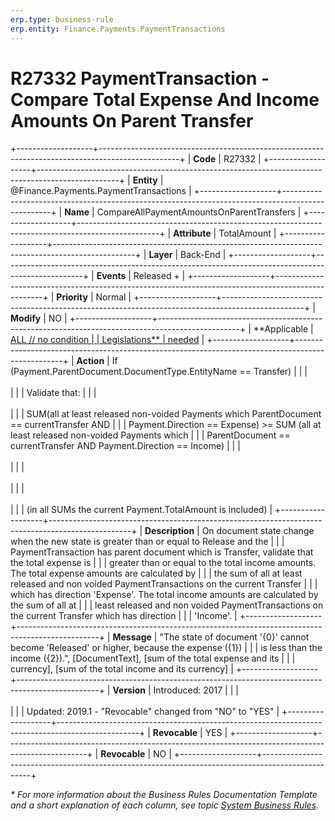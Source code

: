 ```yaml
---
erp.type: business-rule
erp.entity: Finance.Payments.PaymentTransactions
---
```


# R27332 PaymentTransaction - Compare Total Expense And Income Amounts On Parent Transfer
+-------------------+--------------------------------------------------------------------------------------------------+
| **Code**          | R27332                                                                                           |
+-------------------+--------------------------------------------------------------------------------------------------+
| **Entity**        | @Finance.Payments.PaymentTransactions                                                            |
+-------------------+--------------------------------------------------------------------------------------------------+
| **Name**          | CompareAllPaymentAmountsOnParentTransfers                                                        |
+-------------------+--------------------------------------------------------------------------------------------------+
| **Attribute**     | TotalAmount                                                                                      |
+-------------------+--------------------------------------------------------------------------------------------------+
| **Layer**         | Back-End                                                                                         |
+-------------------+--------------------------------------------------------------------------------------------------+
| **Events**        | Released +                                                                                       |
+-------------------+--------------------------------------------------------------------------------------------------+
| **Priority**      | Normal                                                                                           |
+-------------------+--------------------------------------------------------------------------------------------------+
| **Modify**        | NO                                                                                               |
+-------------------+--------------------------------------------------------------------------------------------------+
| **Applicable      | [ALL // no condition                                                                             |
| Legislations**    | needed](xref:applicable-legislations)                                                            |
+-------------------+--------------------------------------------------------------------------------------------------+
| **Action**        | If (Payment.ParentDocument.DocumentType.EntityName == Transfer)                                  |
|                   | <br/><br/>                                                                                       |
|                   | Validate that:                                                                                   |
|                   | <br/><br/>                                                                                       |
|                   | SUM(all at least released non-voided Payments which ParentDocument == currentTransfer AND        |
|                   | Payment.Direction == Expense) \>= SUM (all at least released non-voided Payments which           |
|                   | ParentDocument == currentTransfer AND Payment.Direction == Income)                               |
|                   | <br/><br/>                                                                                       |
|                   | <br/><br/>                                                                                       |
|                   | <br/><br/>                                                                                       |
|                   | (in all SUMs the current Payment.TotalAmount is included)                                        |
+-------------------+--------------------------------------------------------------------------------------------------+
| **Description**   | On document state change when the new state is greater than or equal to Release and the          |
|                   | PaymentTransaction has parent document which is Transfer, validate that the total expense is     |
|                   | greater than or equal to the total income amounts. The total expense amounts are calculated by   |
|                   | the sum of all at least released and non voided PaymentTransactions on the current Transfer      |
|                   | which has direction \'Expense\'. The total income amounts are calculated by the sum of all at    |
|                   | least released and non voided PaymentTransactions on the current Transfer which has direction    |
|                   | \'Income\'.                                                                                      |
+-------------------+--------------------------------------------------------------------------------------------------+
| **Message**       | \"The state of document \'{0}\' cannot become \'Released\' or higher, because the expense ({1})  |
|                   | is less than the income ({2}).\", \[DocumentText\], \[sum of the total expense and its           |
|                   | currency\], \[sum of the total income and its currency\]                                         |
+-------------------+--------------------------------------------------------------------------------------------------+
| **Version**       | Introduced: 2017                                                                                 |
|                   | <br/><br/>                                                                                       |
|                   | Updated: 2019.1 - \"Revocable\" changed from \"NO\" to \"YES\"                                   |
+-------------------+--------------------------------------------------------------------------------------------------+
| **Revocable**     | YES                                                                                              |
+-------------------+--------------------------------------------------------------------------------------------------+
| **Revocable**     | NO                                                                                               |
+-------------------+--------------------------------------------------------------------------------------------------+

*\* For more information about the Business Rules Documentation Template and a short explanation of each column, see
topic [System Business Rules](../templates/template-description-system-business-rules.md).*
